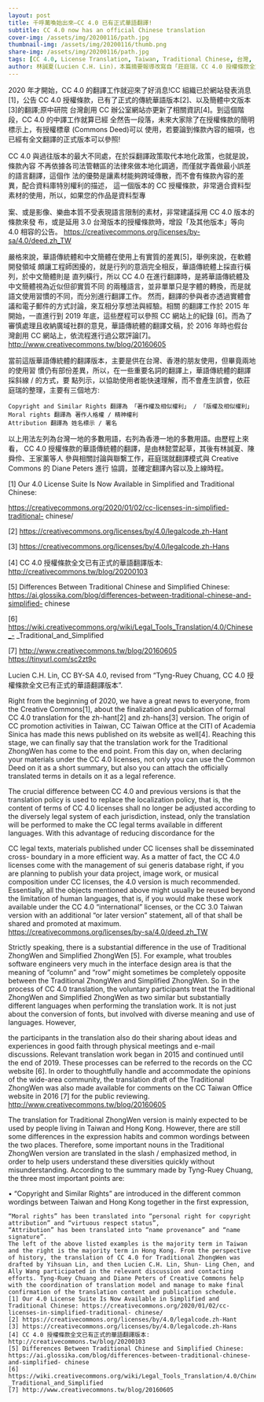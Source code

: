 ```yaml
---
layout: post
title: 千呼萬喚始出來–CC 4.0 已有正式華語翻譯!
subtitle: CC 4.0 now has an official Chinese translation
cover-img: /assets/img/20200116/path.jpg
thumbnail-img: /assets/img/20200116/thumb.png
share-img: /assets/img/20200116/path.jpg
tags: [CC 4.0, License Translation, Taiwan, Traditional Chinese, 台灣, 翻譯, 華語傳統體]
author: 林誠夏(Lucien C.H. Lin)，本篇摘要報導改寫自「莊庭瑞，CC 4.0 授權條款全文已有正式的華語翻譯版本」，併採CC-BY-SA-4.0發布。
---
```


2020 年才開始，CC 4.0 的翻譯工作就迎來了好消息!CC 組織已於網站發表消息[1]，公告 CC 4.0 授權條款，已有了正式的傳統華語版本[2]、以及簡體中文版本[3]的翻譯;原中研院 台灣創用 CC 辦公室網站亦更新了相關資訊[4]。到這個階段，CC 4.0 的中譯工作就算已經 全然告一段落，未來大家除了在授權條款的簡明標示上，有授權標章 (Commons Deed)可以 使用，若要論到條款內容的細項，也已經有全文翻譯的正式版本可以參照!

CC 4.0 與過往版本的最大不同處，在於採翻譯政策取代本地化政策，也就是說，條款內容 不再依據各司法管轄區的法律來做本地化調適，而僅就字義做最小誤差的語言翻譯，這個作 法的優勢是讓素材能夠跨域傳散，而不會有條款內容的差異，配合資料庫特別權利的描述， 這一個版本的 CC 授權條款，非常適合資料型素材的使用，所以，如果您的作品是資料型專

案、或是影像、樂曲本質不受表現語言限制的素材，非常建議採用 CC 4.0 版本的條款來發 布，或是延用 3.0 台灣版本的授權條款時，增設「及其他版本」等向 4.0 相容的公告。
https://creativecommons.org/licenses/by-sa/4.0/deed.zh_TW

嚴格來說，華語傳統體和中文簡體在使用上有實質的差異[5]，舉例來說，在軟體開發領域 頗讓工程師困擾的，就是行列的意涵完全相反，華語傳統體上採直行橫列，於中文簡體則是 直列橫行，所以 CC 4.0 在進行翻譯時，是將華語傳統體及中文簡體視為近似但卻實質不同 的兩種語言，並非單單只是字體的轉換，而是就語文使用習慣的不同，而分別進行翻譯工作。 然而，翻譯的參與者亦透過實體會議和電子郵件的方式討論，來互相分享想法與經驗。相關 的翻譯工作於 2015 年開始，一直進行到 2019 年底，這些歷程可以參照 CC 網站上的紀錄 [6]。而為了審慎處理且收納廣域社群的意見，華語傳統體的翻譯文稿，於 2016 年時也假台 灣創用 CC 網站上，依流程進行過公眾評論[7]。
http://www.creativecommons.tw/blog/20160605

當前這版華語傳統體的翻譯版本，主要是供在台灣、香港的朋友使用，但畢竟兩地的使用習 慣仍有部份差異，所以，在一些重要名詞的翻譯上，華語傳統體的翻譯採斜線 / 的方式，要 點列示，以協助使用者能快速理解，而不會產生誤會，依莊庭瑞的整理，主要有三個地方:

    Copyright and Similar Rights 翻譯為 「著作權及相似權利」 / 「版權及相似權利」
    Moral rights 翻譯為 著作人格權 / 精神權利
    Attribution 翻譯為 姓名標示 / 署名

以上用法左列為台灣一地的多數用語，右列為香港一地的多數用語。由歷程上來看， CC 4.0 授權條款的華語傳統體的翻譯，是由林懿萱起草，其後有林誠夏、陳舜伶、王家薰等人 參與相關討論與聯繫工作，莊庭瑞就翻譯模式與 Creative Commons 的 Diane Peters 進行 協調，並確定翻譯內容以及上線時程。

[1] Our 4.0 License Suite Is Now Available in Simplified and Traditional Chinese:

https://creativecommons.org/2020/01/02/cc-licenses-in-simplified-traditional- chinese/

[2] https://creativecommons.org/licenses/by/4.0/legalcode.zh-Hant

[3] https://creativecommons.org/licenses/by/4.0/legalcode.zh-Hans

[4] CC 4.0 授權條款全文已有正式的華語翻譯版本: http://creativecommons.tw/blog/20200103

[5] Differences Between Traditional Chinese and Simplified Chinese: https://ai.glossika.com/blog/differences-between-traditional-chinese-and-simplified- chinese

[6] https://wiki.creativecommons.org/wiki/Legal_Tools_Translation/4.0/Chinese_- _Traditional_and_Simplified

[7] http://www.creativecommons.tw/blog/20160605
https://tinyurl.com/sc2zt9c

Lucien C.H. Lin, CC BY-SA 4.0, revised from “Tyng-Ruey Chuang, CC 4.0 授權條款全文已有正式的華語翻譯版本”.

Right from the beginning of 2020, we have a great news to everyone, from the Creative Commons[1], about the finalization and publication of formal CC 4.0 translation for the zh-hant[2] and zh-hans[3] version. The origin of CC promotion activities in Taiwan, CC Taiwan Office at the CITI of Academia Sinica has made this news published on its website as well[4]. Reaching this stage, we can finally say that the translation work for the Traditional ZhongWen has come to the end point. From this day on, when declaring your materials under the CC 4.0 licenses, not only you can use the Common Deed on it as a short summary, but also you can attach the officially translated terms in details on it as a legal reference.

The crucial difference between CC 4.0 and previous versions is that the translation policy is used to replace the localization policy, that is, the content of terms of CC 4.0 licenses shall no longer be adjusted according to the diversely legal system of each jurisdiction, instead, only the translation will be performed to make the CC legal terms available in different languages. With this advantage of reducing discordance for the

CC legal texts, materials published under CC licenses shall be disseminated cross- boundary in a more efficient way. As a matter of fact, the CC 4.0 licenses come with the management of sui generis database right, if you are planning to publish your data project, image work, or musical composition under CC licenses, the 4.0 version is much recommended. Essentially, all the objects mentioned above might usually be reused beyond the limitation of human languages, that is, if you would make these work available under the CC 4.0 “international” licenses, or the CC 3.0 Taiwan version with an additional “or later version” statement, all of that shall be shared and promoted at maximum.
https://creativecommons.org/licenses/by-sa/4.0/deed.zh_TW

Strictly speaking, there is a substantial difference in the use of Traditional ZhongWen and Simplified ZhongWen [5]. For example, what troubles software engineers very much in the interface design area is that the meaning of “column” and “row” might sometimes be completely opposite between the Traditional ZhongWen and Simplified ZhongWen. So in the process of CC 4.0 translation, the voluntary participants treat the Traditional ZhongWen and Simplified ZhongWen as two similar but substantially different languages when performing the translation work. It is not just about the conversion of fonts, but involved with diverse meaning and use of languages. However,

the participants in the translation also do their sharing about ideas and experiences in good faith through physical meetings and e-mail discussions. Relevant translation work began in 2015 and continued until the end of 2019. These processes can be referred to the records on the CC website [6]. In order to thoughtfully handle and accommodate the opinions of the wide-area community, the translation draft of the Traditional ZhongWen was also made available for comments on the CC Taiwan Office website in 2016 [7] for the public reviewing.
http://www.creativecommons.tw/blog/20160605

The translation for Traditional ZhongWen version is mainly expected to be used by people living in Taiwan and Hong Kong. However, there are still some differences in the expression habits and common wordings between the two places. Therefore, some important nouns in the Traditional ZhongWen version are translated in the slash / emphasized method, in order to help users understand these diversities quickly without misunderstanding. According to the summary made by Tyng-Ruey Chuang, the three most important points are:

• “Copyright and Similar Rights” are introduced in the different common wordings between Taiwan and Hong Kong together in the first expression,

    “Moral rights” has been translated into “personal right for copyright attribution” and “virtuous respect status”,
    “Attribution” has been translated into “name provenance” and “name signature”.
    The left of the above listed examples is the majority term in Taiwan and the right is the majority term in Hong Kong. From the perspective of history, the translation of CC 4.0 for Traditional ZhongWen was drafted by Yihsuan Lin, and then Lucien C.H. Lin, Shun- Ling Chen, and Ally Wang participated in the relevant discussion and contacting efforts. Tyng-Ruey Chuang and Diane Peters of Creative Commons help with the coordination of translation model and manage to make final confirmation of the translation content and publication schedule.
    [1] Our 4.0 License Suite Is Now Available in Simplified and Traditional Chinese: https://creativecommons.org/2020/01/02/cc-licenses-in-simplified-traditional- chinese/
    [2] https://creativecommons.org/licenses/by/4.0/legalcode.zh-Hant
    [3] https://creativecommons.org/licenses/by/4.0/legalcode.zh-Hans
    [4] CC 4.0 授權條款全文已有正式的華語翻譯版本: http://creativecommons.tw/blog/20200103
    [5] Differences Between Traditional Chinese and Simplified Chinese: https://ai.glossika.com/blog/differences-between-traditional-chinese-and-simplified- chinese
    [6] https://wiki.creativecommons.org/wiki/Legal_Tools_Translation/4.0/Chinese_- _Traditional_and_Simplified
    [7] http://www.creativecommons.tw/blog/20160605